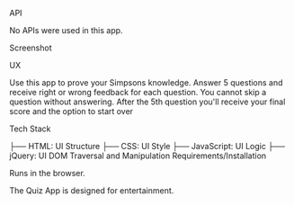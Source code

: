 API

No APIs were used in this app.

Screenshot

UX

Use this app to prove your Simpsons knowledge. Answer 5 questions and receive right or wrong feedback for each question. You cannot skip a question without answering. After the 5th question you'll receive your final score and the option to start over

Tech Stack

├── HTML: UI Structure
├── CSS: UI Style
├── JavaScript: UI Logic
├── jQuery: UI DOM Traversal and Manipulation
Requirements/Installation

Runs in the browser.

The Quiz App is designed for entertainment.